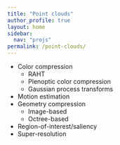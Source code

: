 ```yaml
---
title: "Point clouds"
author_profile: true
layout: home
sidebar:
  nav: "projs"
permalink: /point-clouds/
---
```


* Color compression
  * RAHT
  * Plenoptic color compression
  * Gaussian process transforms
* Motion estimation
* Geometry compression
  * Image-based
  * Octree-based
* Region-of-interest/saliency
* Super-resolution
